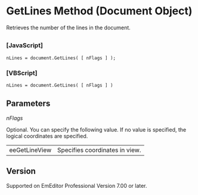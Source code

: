 # GetLines Method (Document Object)

Retrieves the number of the lines in the document.

## 

### \[JavaScript\]

```
nLines = document.GetLines( [ nFlags ] );
```

### \[VBScript\]

```
nLines = document.GetLines( [ nFlags ] )
```

## Parameters

_nFlags_

Optional. You can specify the following value. If no value is specified, the logical coordinates are specified.

|     |     |
| --- | --- |
| eeGetLineView | Specifies coordinates in view. |

## Version

Supported on EmEditor Professional Version 7.00 or later.
